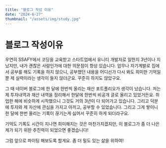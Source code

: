```yaml
---
title: "블로그 작성 이유"
date: "2024-6-27"
thumbnail: "/assets/img/study.jpg"
---
```


# 블로그 작성이유

우연히 SSAFY에서 코딩을 교육받고 스타트업에서 유니티 개발자로 일한지 3년이나 지났지만, 내가 괜찮은 사람인가에 대한 의문점이 항상 있습니다.
업무나 자기계발로 집에서 공부를 해도 기록을 하지 않으니, 공부했던 내용을 어디선가 다시 봐도 희미한 기억일 뿐 제 실력이라는 생각이 들지 않더군요. 꾸준히 하지도 않았구요.

그 때 네이버 블로그에 한 달에 한번씩 올리는 재산 포트폴리오가 생각이 났습니다. 저는 제 투자내역과 재산 내역을 정리해서 한달에 한번씩 비공개 글로 올리고 있었거든요. 취업한 해에 비슷하게 시작했으니 그것도 거의 3년이 다 되어가고 있습니다. 그리고 덕분에 투자와 제 자산에 관심을 가지고 아끼고, 공부할 수 있었습니다. 그리고 그게 쌓이니 한 달에 한번 올리는 기록이 끊기는게 싫어서 꾸준히 하게 되더라구요.

기억도 기록도 시간이 지나면 희미해지는 것은 마찬가지겠지만, 이 블로그가 좀 더 나은 제가 되기 위한 추진력이 되었으면 좋겠습니다!

그럼 앞으로 파이팅 해보도록 할게요.
좀 더 밀도 있는 삶을 위하여!
